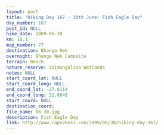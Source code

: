 ```yaml
---
layout: post
title: "Hiking Day 167 - 30th June: Fish Eagle Day"
day_number: 167
post_id: NULL
hike_date: 2009-06-30
km: 16.1
map_number: 77
destination: Bhanga Nek
overnight: Bhanga Nek Campsite
terrain: Beach
nature_reserve: iSimangaliso Wetlands
notes: NULL
start_coord_lat: NULL
start_coord_long: NULL
end_coord_lat: -27.0114
end_coord_long: 32.8648
start_coord: NULL
destination_coord: 
file_name: 06-30.jpg
description: Fish Eagle Day
link: http://www.cape2kosi.com/2009/06/30/hiking-day-167/
---
```

